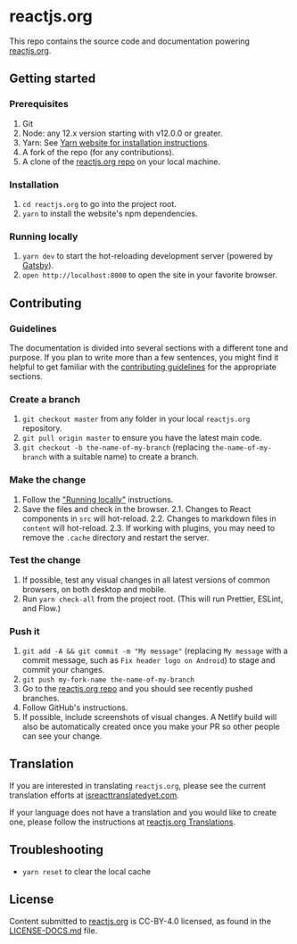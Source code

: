 # reactjs.org

This repo contains the source code and documentation powering [reactjs.org](https://reactjs.org/).

## Getting started

### Prerequisites

1. Git
2. Node: any 12.x version starting with v12.0.0 or greater.
3. Yarn: See [Yarn website for installation instructions](https://yarnpkg.com/lang/en/docs/install/).
4. A fork of the repo (for any contributions).
5. A clone of the [reactjs.org repo](https://github.com/reactjs/reactjs.org) on your local machine.

### Installation

1. `cd reactjs.org` to go into the project root.
2. `yarn` to install the website's npm dependencies.

### Running locally

1. `yarn dev` to start the hot-reloading development server (powered by [Gatsby](https://www.gatsbyjs.org)).
2. `open http://localhost:8000` to open the site in your favorite browser.

## Contributing

### Guidelines

The documentation is divided into several sections with a different tone and purpose. If you plan to write more than a few sentences, you might find it helpful to get familiar with the [contributing guidelines](https://github.com/reactjs/reactjs.org/blob/master/CONTRIBUTING.md#guidelines-for-text) for the appropriate sections.

### Create a branch

1. `git checkout master` from any folder in your local `reactjs.org` repository.
2. `git pull origin master` to ensure you have the latest main code.
3. `git checkout -b the-name-of-my-branch` (replacing `the-name-of-my-branch` with a suitable name) to create a branch.

### Make the change

1. Follow the ["Running locally"](#running-locally) instructions.
2. Save the files and check in the browser.
  2.1. Changes to React components in `src` will hot-reload.
  2.2. Changes to markdown files in `content` will hot-reload.
  2.3. If working with plugins, you may need to remove the `.cache` directory and restart the server.

### Test the change

1. If possible, test any visual changes in all latest versions of common browsers, on both desktop and mobile.
2. Run `yarn check-all` from the project root. (This will run Prettier, ESLint, and Flow.)

### Push it

1. `git add -A && git commit -m "My message"` (replacing `My message` with a commit message, such as `Fix header logo on Android`) to stage and commit your changes.
2. `git push my-fork-name the-name-of-my-branch`
3. Go to the [reactjs.org repo](https://github.com/reactjs/reactjs.org) and you should see recently pushed branches.
4. Follow GitHub's instructions.
5. If possible, include screenshots of visual changes. A Netlify build will also be automatically created once you make your PR so other people can see your change.

## Translation

If you are interested in translating `reactjs.org`, please see the current translation efforts at [isreacttranslatedyet.com](https://www.isreacttranslatedyet.com/).


If your language does not have a translation and you would like to create one, please follow the instructions at [reactjs.org Translations](https://github.com/reactjs/reactjs.org-translation#translating-reactjsorg).

## Troubleshooting

- `yarn reset` to clear the local cache

## License
Content submitted to [reactjs.org](https://reactjs.org/) is CC-BY-4.0 licensed, as found in the [LICENSE-DOCS.md](https://github.com/open-source-explorer/reactjs.org/blob/master/LICENSE-DOCS.md) file.
